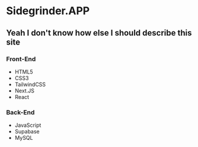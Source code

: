 # Sidegrinder.APP

## Yeah I don't know how else I should describe this site

### Front-End
- HTML5
- CSS3
- TailwindCSS
- Next.JS
- React

### Back-End
- JavaScript
- Supabase
- MySQL